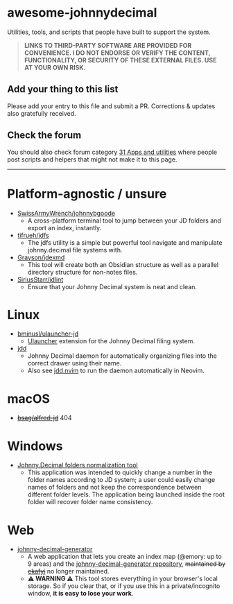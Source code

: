 # awesome-johnnydecimal

Utilities, tools, and scripts that people have built to support the system.

> **LINKS TO THIRD-PARTY SOFTWARE ARE PROVIDED FOR CONVENIENCE. I DO NOT ENDORSE OR VERIFY THE CONTENT, FUNCTIONALITY, OR SECURITY OF THESE EXTERNAL FILES. USE AT YOUR OWN RISK.**

## Add your thing to this list

Please add your entry to this file and submit a PR. Corrections & updates also gratefully received.

## Check the forum

You should also check forum category [31 Apps and utilities](https://forum.johnnydecimal.com/c/30-39-the-library/31-apps-and-utilities/16) where people post scripts and helpers that might not make it to this page.

---

# Platform-agnostic / unsure

- [SwissArmyWrench/johnnybgoode](https://github.com/SwissArmyWrench/johnnybgoode)
  - A cross-platform terminal tool to jump between your JD folders and export an index, instantly.
- [tifrueh/jdfs](https://github.com/tifrueh/jdfs)
  - The jdfs utility is a simple but powerful tool navigate and manipulate johnny.decimal file systems with.
- [Grayson/jdexmd](https://crates.io/crates/jdexmd/0.1.3)
  - This tool will create both an Obsidian structure as well as a parallel directory structure for non-notes files.
- [SiriusStarr/jdlint](https://github.com/SiriusStarr/jdlint)
  - Ensure that your Johnny Decimal system is neat and clean.

# Linux

- [bminusl/ulauncher-jd](https://github.com/bminusl/ulauncher-jd)
  - [Ulauncher](https://ulauncher.io/) extension for the Johnny Decimal filing system.
- [jdd](https://github.com/mahyarmirrashed/jdd)
  - Johnny Decimal daemon for automatically organizing files into the correct drawer using their name.
  - Also see [jdd.nvim](https://github.com/mahyarmirrashed/jdd.nvim) to run the daemon automatically in Neovim.

# macOS

- ~~[bsag/alfred-jd](https://github.com/bsag/alfred-jd)~~ 404

# Windows

- [Johnny.Decimal folders normalization tool](https://github.com/EvgenyVenalainen/jd-folders-tool)
  - This application was intended to quickly change a number in the folder names according to JD system; a user could easily change names of folders and not keep the correspondence between different folder levels. The application being launched inside the root folder will recover folder name consistency.

# Web

- [johnny-decimal-generator](https://johnny-decimal-generator.netlify.app/)
  - A web application that lets you create an index map (@emory: up to 9 areas) and the [johnny-decimal-generator repository](https://github.com/ekafyi/johnnydecimal-index-generator), ~~maintained by [ekafyi](https://github.com/ekafyi/)~~ no longer maintained.
  - **⚠️ WARNING ⚠️** This tool stores everything in your browser's local storage. So if you clear that, or if you use this in a private/incognito window, **it is easy to lose your work**.
